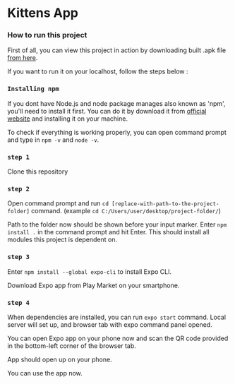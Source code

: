 # Kittens App

### How to run this project

First of all, you can view this project in action by downloading built .apk file [from here](https://www.dropbox.com/s/xsv2boxr9o63zff/get-kittens-ece88777bfe1483fb13be7ad57781136-signed.apk?dl=0).

If you want to run it on your localhost, follow the steps below :

### `Installing npm`

If you dont have Node.js and node package manages also known as 'npm', you'll need to install it first.
You can do it by download it from [official website](https://nodejs.org/en/download/) and installing it on your machine.

To check if everything is working properly, you can open command prompt and type in `npm -v` and `node -v`.

### `step 1`

Clone this repository

### `step 2`

Open command prompt and run `cd [replace-with-path-to-the-project-folder]` command.
(example `cd C:/Users/user/desktop/project-folder/`)

Path to the folder now should be shown before your input marker.
Enter `npm install .` in the command prompt and hit Enter. This should install all modules this project is dependent on.

### `step 3`

Enter `npm install --global expo-cli` to install Expo CLI.

Download Expo app from Play Market on your smartphone.

### `step 4`

When dependencies are installed, you can run `expo start` command.
Local server will set up, and browser tab with expo command panel opened.

You can open Expo app on your phone now and scan the QR code provided in the bottom-left corner of the browser tab.

App should open up on your phone.

You can use the app now.
